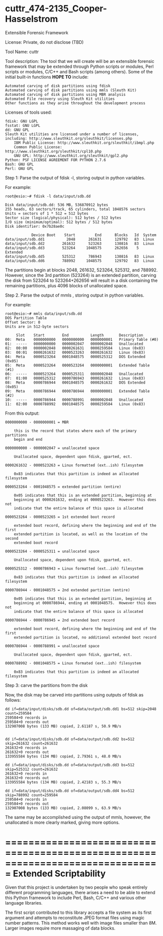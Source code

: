 cuttr_474-2135_Cooper-Hasselstrom
=================================

Extensible Forensic Framework

License: Private, do not disclose (TBD)

Tool Name: cuttr

Tool description: The tool that we will create will be an extensible forensic framework that may be extended through Python scripts or modules, Perl scripts or modules, C/C++ and Bash scripts (among others).  Some of the initial built-in functions **HOPE TO** include:

    Automated carving of disk partitions using fdisk
    Automated carving of disk partitions using mmls (Sleuth Kit)
    Automated carving of disk partitions using MBR analysis
    Automated File recovery using Sleuth Kit utilities
    Other functions as they arise throughout the development process


Licenses of tools used:

    fdisk: GNU LGPL
    fsstat: GNU LGPL
    dd: GNU GPL
    Sleuth Kit utilities are licensed under a number of licenses, including: http://www.sleuthkit.org/sleuthkit/licenses.php
        IBM Public License: http://www.sleuthkit.org/sleuthkit/ibmpl.php
        Common Public License: http://www.sleuthkit.org/sleuthkit/cpl10.php
        GNU GPL: http://www.sleuthkit.org/sleuthkit/gpl2.php
    Python: PSF LICENSE AGREEMENT FOR PYTHON 2.7.6
    Bash: GNU GPL
    Perl: GNU GPL


Step 1:  Parse the output of fdisk -l, storing output in python variables.

For example: 

    root@esio:~# fdisk -l data/input/sdb.dd

    Disk data/input/sdb.dd: 536 MB, 536870912 bytes
    255 heads, 63 sectors/track, 65 cylinders, total 1048576 sectors
    Units = sectors of 1 * 512 = 512 bytes
    Sector size (logical/physical): 512 bytes / 512 bytes
    I/O size (minimum/optimal): 512 bytes / 512 bytes
    Disk identifier: 0x7b28ae0c

                Device Boot    Start         End      Blocks   Id  System
    data/input/sdb.dd1          2048      261631      129792   83  Linux
    data/input/sdb.dd2        261632      523263      130816   83  Linux
    data/input/sdb.dd3        523264     1048575      262656    5  Extended
    data/input/sdb.dd5        525312      786943      130816   83  Linux
    data/input/sdb.dd6        788992     1048575      129792   83  Linux

The partitions begin at blocks 2048, 261632, 523264, 525312, and 788992.  However, since the 3rd partition (523264) is an extended partition, carving the disk from 523264 to 523264+262656 will result in a disk containing the remaining partitions, plus 4096 blocks of unallocated space.

Step 2. Parse the output of mmls <disk>, storing output in python variables.

For example:

    root@esio:~# mmls data/input/sdb.dd 
    DOS Partition Table
    Offset Sector: 0
    Units are in 512-byte sectors

         Slot    Start        End          Length       Description
    00:  Meta    0000000000   0000000000   0000000001   Primary Table (#0)
    01:  -----   0000000000   0000002047   0000002048   Unallocated
    02:  00:00   0000002048   0000261631   0000259584   Linux (0x83)
    03:  00:01   0000261632   0000523263   0000261632   Linux (0x83)
    04:  Meta    0000523264   0001048575   0000525312   DOS Extended (0x05)
    05:  Meta    0000523264   0000523264   0000000001   Extended Table (#1)
    06:  -----   0000523264   0000525311   0000002048   Unallocated
    07:  01:00   0000525312   0000786943   0000261632   Linux (0x83)
    08:  Meta    0000786944   0001048575   0000261632   DOS Extended (0x05)
    09:  Meta    0000786944   0000786944   0000000001   Extended Table (#2)
    10:  -----   0000786944   0000788991   0000002048   Unallocated
    11:  02:00   0000788992   0001048575   0000259584   Linux (0x83)


From this output:

    0000000000 - 0000000001 = MBR

        this is the record that states where each of the primary partitions 
        begin and end

    0000000000 - 0000002047 = unallocated space

        Unallocated space, dependent upon fdisk, gparted, ect.

    0000261632 - 0000523263 = Linux formatted (ext..ish) filesystem

        0x83 indicates that this partition is indeed an allocated filesystem

    0000523264 - 0001048575 = extended partition (entire)

        0x05 indicates that this is an extended partition, beginning at 
        beginning at 0000261632, ending at 0000523263.  However this does not
        indicate that the entire balance of this space is allocated

    0000523264 - 0000523265 = 1st extended boot record

        extended boot record, defining where the beginning and end of the first 
        extended partition is located, as well as the location of the second
        extended boot record

    0000523264 - 0000525311 = unallocated space

        Unallocated space, dependent upon fdisk, gparted, ect.

    0000525312 - 0000786943 = Linux formatted (ext..ish) filesystem

        0x83 indicates that this partition is indeed an allocated filesystem

    0000786944 - 0001048575 = 2nd extended partition (entire)

        0x05 indicates that this is an extended partition, beginning at 
        beginning at 0000786944, ending at 0001048575.  However this does not
        indicate that the entire balance of this space is allocated

    0000786944 - 0000786945 = 2nd extended boot record

        extended boot record, defining where the beginning and end of the first 
        extended partition is located, no additional extended boot record

    0000786944 - 0000788991 = unallocated space

        Unallocated space, dependent upon fdisk, gparted, ect.

    0000788992 - 0001048575 = Linux formated (ext..ish) filesystem

        0x83 indicates that this partition is indeed an allocated filesystem

Step 3: carve the partitions from the disk

Now, the disk may be carved into partitions using outputs of fdisk as follows:

    dd if=data/input/disks/sdb.dd of=data/output/sdb.dd1 bs=512 skip=2048 count=259584
    259584+0 records in
    259584+0 records out
    132907008 bytes (133 MB) copied, 2.61187 s, 50.9 MB/s


    dd if=data/input/disks/sdb.dd of=data/output/sdb.dd2 bs=512 skip=261632 count=261632
    261632+0 records in
    261632+0 records out
    133955584 bytes (134 MB) copied, 2.79361 s, 48.0 MB/s

    dd if=data/input/disks/sdb.dd of=data/output/sdb.dd3 bs=512 skip=525312 count=261632
    261632+0 records in
    261632+0 records out
    133955584 bytes (134 MB) copied, 2.42183 s, 55.3 MB/s

    dd if=data/input/disks/sdb.dd of=data/output/sdb.dd4 bs=512 skip=788992 count=259584
    259584+0 records in
    259584+0 records out
    132907008 bytes (133 MB) copied, 2.08099 s, 63.9 MB/s

The same may be accomplished using the output of mmls, however, the unallocated
is more clearly marked, giving more options.

===============================================================================
    Extended Scriptability
===============================================================================

Given that this project is undertaken by two people who speak entirely
different programming languages, there arises a need to be able to extend this
Python framework to include Perl, Bash, C/C++ and various other language
libraries.

The first script contributed to this library accepts a file system as its first
argument and attempts to reconstitute JPEG format files using magic number
patterns.  This method works well with image files smaller than 8M.  Larger
images require more massaging of data blocks.


